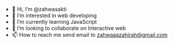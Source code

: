 - 👋 Hi, I’m @zahwasakti
- 👀 I’m interested in web developing
- 🌱 I’m currently learning JavaScript
- 💞️ I’m looking to collaborate on Interactive web
- 📫 How to reach me send email to zahwaaazahirah@gmail.com

<!---
zahwasakti/zahwasakti is a ✨ special ✨ repository because its `README.md` (this file) appears on your GitHub profile.
You can click the Preview link to take a look at your changes.
--->
